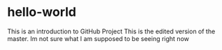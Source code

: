 # hello-world
This is an introduction to GitHub Project
This is the edited version of the master. Im not sure what I am supposed to be seeing right now
